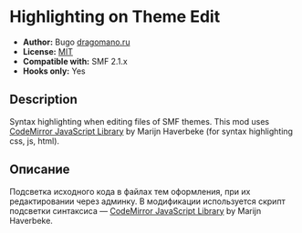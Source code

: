 # Highlighting on Theme Edit
* **Author:** Bugo [dragomano.ru](https://dragomano.ru/mods/highlighting-on-theme-edit)
* **License:** [MIT](https://github.com/dragomano/highlighting_on_theme_edit/blob/master/LICENSE)
* **Compatible with:** SMF 2.1.x
* **Hooks only:** Yes

## Description
Syntax highlighting when editing files of SMF themes. This mod uses [CodeMirror JavaScript Library](https://codemirror.net) by Marijn Haverbeke (for syntax highlighting css, js, html).

## Описание
Подсветка исходного кода в файлах тем оформления, при их редактировании через админку. В модификации используется скрипт подсветки синтаксиса — [CodeMirror JavaScript Library](https://codemirror.net) by Marijn Haverbeke.
